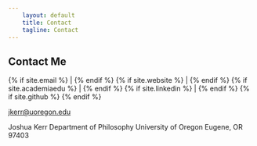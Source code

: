 ```yaml
---
    layout: default
    title: Contact
    tagline: Contact
---
```


## Contact Me

<p>
	{% if site.email %}
	   <a href="mailto: {{site.email}}"><i class="fa fa-envelope"></i></a> |
    {% endif %}
    {% if site.website %}
	   <a href="http://{{site.website}}" target="_blank"><i class="fa fa-globe"></i> </a> |
    {% endif %}
    {% if site.academiaedu %}
	   <a href="http://{{site.academiaedu}}" target="_blank"><i class="fa fa-graduation-cap"></i> </a> |
    {% endif %}
    {% if site.linkedin %}
	   <a href="https://in.linkedin.com/in/{{site.linkedin}}" target="_blank"><i class="fa fa-linkedin"></i> </a> |
    {% endif %}
    {% if site.github %}
	   <a href="http://github.com/{{site.github}}" target="_blank"><i class="fa fa-github"></i> </a>
    {% endif %}
</p>

jkerr@uoregon.edu

Joshua Kerr
Department of Philosophy
University of Oregon
Eugene, OR 97403
